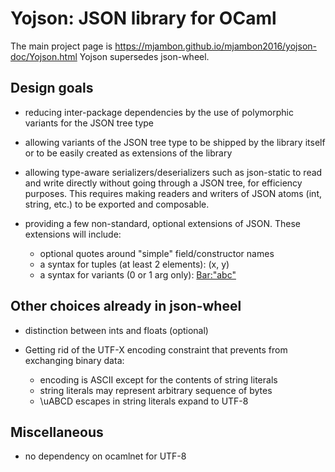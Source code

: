 Yojson: JSON library for OCaml
==============================

The main project page is https://mjambon.github.io/mjambon2016/yojson-doc/Yojson.html
Yojson supersedes json-wheel.

Design goals
------------

* reducing inter-package dependencies by the use of polymorphic
  variants for the JSON tree type

* allowing variants of the JSON tree type to be shipped by the library
  itself or to be easily created as extensions of the library

* allowing type-aware serializers/deserializers such as json-static
  to read and write directly without going through a JSON tree,
  for efficiency purposes.
  This requires making readers and writers of JSON atoms (int, string,
  etc.) to be exported and composable.

* providing a few non-standard, optional extensions of JSON.
  These extensions will include:
  * optional quotes around "simple" field/constructor names
  * a syntax for tuples (at least 2 elements): (x, y)
  * a syntax for variants (0 or 1 arg only): <Foo> <Bar:"abc">


Other choices already in json-wheel
-----------------------------------

* distinction between ints and floats (optional)

* Getting rid of the UTF-X encoding constraint that prevents from
  exchanging binary data:
  * encoding is ASCII except for the contents of string literals
  * string literals may represent arbitrary sequence of bytes
  * \uABCD escapes in string literals expand to UTF-8


Miscellaneous
-------------

* no dependency on ocamlnet for UTF-8
